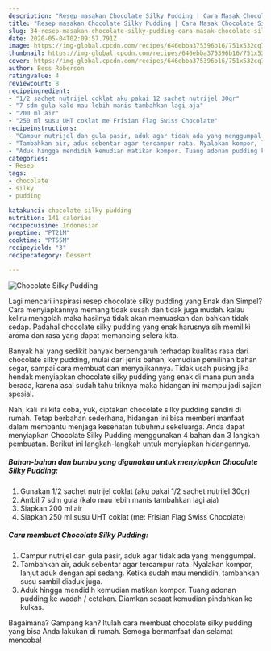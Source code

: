 ```yaml
---
description: "Resep masakan Chocolate Silky Pudding | Cara Masak Chocolate Silky Pudding Yang Menggugah Selera"
title: "Resep masakan Chocolate Silky Pudding | Cara Masak Chocolate Silky Pudding Yang Menggugah Selera"
slug: 34-resep-masakan-chocolate-silky-pudding-cara-masak-chocolate-silky-pudding-yang-menggugah-selera
date: 2020-05-04T02:09:57.791Z
image: https://img-global.cpcdn.com/recipes/646ebba375396b16/751x532cq70/chocolate-silky-pudding-foto-resep-utama.jpg
thumbnail: https://img-global.cpcdn.com/recipes/646ebba375396b16/751x532cq70/chocolate-silky-pudding-foto-resep-utama.jpg
cover: https://img-global.cpcdn.com/recipes/646ebba375396b16/751x532cq70/chocolate-silky-pudding-foto-resep-utama.jpg
author: Bess Roberson
ratingvalue: 4
reviewcount: 8
recipeingredient:
- "1/2 sachet nutrijel coklat aku pakai 12 sachet nutrijel 30gr"
- "7 sdm gula kalo mau lebih manis tambahkan lagi aja"
- "200 ml air"
- "250 ml susu UHT coklat me Frisian Flag Swiss Chocolate"
recipeinstructions:
- "Campur nutrijel dan gula pasir, aduk agar tidak ada yang menggumpal."
- "Tambahkan air, aduk sebentar agar tercampur rata. Nyalakan kompor, lanjut aduk dengan api sedang. Ketika sudah mau mendidih, tambahkan susu sambil diaduk juga."
- "Aduk hingga mendidih kemudian matikan kompor. Tuang adonan pudding ke wadah / cetakan. Diamkan sesaat kemudian pindahkan ke kulkas."
categories:
- Resep
tags:
- chocolate
- silky
- pudding

katakunci: chocolate silky pudding 
nutrition: 141 calories
recipecuisine: Indonesian
preptime: "PT21M"
cooktime: "PT55M"
recipeyield: "3"
recipecategory: Dessert

---
```



![Chocolate Silky Pudding](https://img-global.cpcdn.com/recipes/646ebba375396b16/751x532cq70/chocolate-silky-pudding-foto-resep-utama.jpg)

Lagi mencari inspirasi resep chocolate silky pudding yang Enak dan Simpel? Cara menyiapkannya memang tidak susah dan tidak juga mudah. kalau keliru mengolah maka hasilnya tidak akan memuaskan dan bahkan tidak sedap. Padahal chocolate silky pudding yang enak harusnya sih memiliki aroma dan rasa yang dapat memancing selera kita.

Banyak hal yang sedikit banyak berpengaruh terhadap kualitas rasa dari chocolate silky pudding, mulai dari jenis bahan, kemudian pemilihan bahan segar, sampai cara membuat dan menyajikannya. Tidak usah pusing jika hendak menyiapkan chocolate silky pudding yang enak di mana pun anda berada, karena asal sudah tahu triknya maka hidangan ini mampu jadi sajian spesial.




Nah, kali ini kita coba, yuk, ciptakan chocolate silky pudding sendiri di rumah. Tetap berbahan sederhana, hidangan ini bisa memberi manfaat dalam membantu menjaga kesehatan tubuhmu sekeluarga. Anda dapat menyiapkan Chocolate Silky Pudding menggunakan 4 bahan dan 3 langkah pembuatan. Berikut ini langkah-langkah untuk menyiapkan hidangannya.

<!--inarticleads1-->

##### Bahan-bahan dan bumbu yang digunakan untuk menyiapkan Chocolate Silky Pudding:

1. Gunakan 1/2 sachet nutrijel coklat (aku pakai 1/2 sachet nutrijel 30gr)
1. Ambil 7 sdm gula (kalo mau lebih manis tambahkan lagi aja)
1. Siapkan 200 ml air
1. Siapkan 250 ml susu UHT coklat (me: Frisian Flag Swiss Chocolate)




<!--inarticleads2-->

##### Cara membuat Chocolate Silky Pudding:

1. Campur nutrijel dan gula pasir, aduk agar tidak ada yang menggumpal.
1. Tambahkan air, aduk sebentar agar tercampur rata. Nyalakan kompor, lanjut aduk dengan api sedang. Ketika sudah mau mendidih, tambahkan susu sambil diaduk juga.
1. Aduk hingga mendidih kemudian matikan kompor. Tuang adonan pudding ke wadah / cetakan. Diamkan sesaat kemudian pindahkan ke kulkas.




Bagaimana? Gampang kan? Itulah cara membuat chocolate silky pudding yang bisa Anda lakukan di rumah. Semoga bermanfaat dan selamat mencoba!
